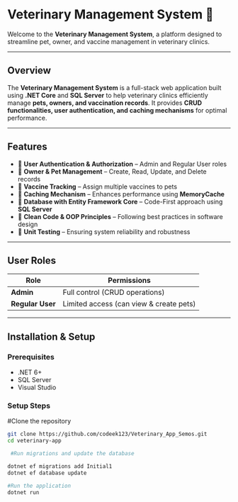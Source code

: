 # Veterinary Management System 🐾

Welcome to the **Veterinary Management System**, a platform designed to streamline pet, owner, and vaccine management in veterinary clinics.

---

##  Overview
The **Veterinary Management System** is a full-stack web application built using **.NET Core** and **SQL Server** to help veterinary clinics efficiently manage **pets, owners, and vaccination records**. It provides **CRUD functionalities, user authentication, and caching mechanisms** for optimal performance.

---

##  Features
- 🔹 **User Authentication & Authorization** – Admin and Regular User roles  
- 🔹 **Owner & Pet Management** – Create, Read, Update, and Delete records  
- 🔹 **Vaccine Tracking** – Assign multiple vaccines to pets  
- 🔹 **Caching Mechanism** – Enhances performance using **MemoryCache**  
- 🔹 **Database with Entity Framework Core** – Code-First approach using **SQL Server**  
- 🔹 **Clean Code & OOP Principles** – Following best practices in software design  
- 🔹 **Unit Testing** – Ensuring system reliability and robustness  

---

##  User Roles
| Role | Permissions |
|------|------------|
| **Admin** | Full control (CRUD operations) |
| **Regular User** | Limited access (can view & create pets) |

---

##  Installation & Setup

###  **Prerequisites**
- .NET 6+
- SQL Server
- Visual Studio

###  **Setup Steps**
 #Clone the repository 
```sh
git clone https://github.com/codeek123/Veterinary_App_Semos.git
cd veterinary-app  

 #Run migrations and update the database

dotnet ef migrations add Initial1  
dotnet ef database update  

#Run the application
dotnet run  





